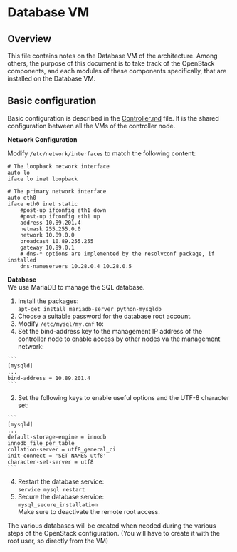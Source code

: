 # Database VM

## Overview
This file contains notes on the Database VM of the architecture. Among others, the purpose of this document is to take track of the OpenStack components, and each modules of these components specifically, that are installed on the Database VM.

## Basic configuration

Basic configuration is described in the [Controller.md](Controller.md) file. It is the shared configuration between all the VMs of the controller node.

**Network Configuration**

Modify `/etc/network/interfaces` to match the following content:

```
# The loopback network interface
auto lo
iface lo inet loopback

# The primary network interface
auto eth0
iface eth0 inet static
    #post-up ifconfig eth1 down
    #post-up ifconfig eth1 up
    address 10.89.201.4
    netmask 255.255.0.0
    network 10.89.0.0
    broadcast 10.89.255.255
    gateway 10.89.0.1
    # dns-* options are implemented by the resolvconf package, if installed
    dns-nameservers 10.28.0.4 10.28.0.5
```

**Database**  
We use MariaDB to manage the SQL database.

1. Install the packages:  
  `apt-get install mariadb-server python-mysqldb`
2. Choose a suitable password for the database root account.
3. Modify `/etc/mysql/my.cnf` to:
  1. Set the bind-address key to the management IP address of the controller node to enable access by other nodes va the management network:
  
    ```
    [mysqld]
    ...
    bind-address = 10.89.201.4
    ```
  2. Set the following keys to enable useful options and the UTF-8 character set:
  
    ```
    [mysqld]
    ...
    default-storage-engine = innodb
    innodb_file_per_table
    collation-server = utf8_general_ci
    init-connect = 'SET NAMES utf8'
    character-set-server = utf8
    ```
4. Restart the database service:  
  `service mysql restart`
5. Secure the database service:  
  `mysql_secure_installation`  
  Make sure to deactivate the remote root access.

The various databases will be created when needed during the various steps of the OpenStack configuration. (You will have to create it with the root user, so directly from the VM)
